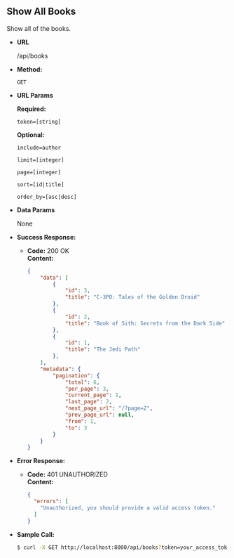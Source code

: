 **Show All Books**
----
Show all of the books.

* **URL**

  /api/books

* **Method:**
    
  `GET`
  
*  **URL Params**

   **Required:**
 
   `token=[string]`

   **Optional:**
 
   `include=author`

   `limit=[integer]`

   `page=[integer]`

   `sort=[id|title]`

   `order_by=[asc|desc]`

* **Data Params**

  None

* **Success Response:**
  
  * **Code:** 200 OK <br />
    **Content:** <br />

    ``` json
    {
        "data": [
            {
                "id": 3,
                "title": "C-3PO: Tales of the Golden Droid"
            },
            {
                "id": 2,
                "title": "Book of Sith: Secrets from the Dark Side"
            },
            {
                "id": 1,
                "title": "The Jedi Path"
            },
        ],
        "metadata": {
            "pagination": {
                "total": 6,
                "per_page": 3,
                "current_page": 1,
                "last_page": 2,
                "next_page_url": "/?page=2",
                "prev_page_url": null,
                "from": 1,
                "to": 3
            }
        }
    }
    ```
 
* **Error Response:**

  * **Code:** 401 UNAUTHORIZED <br />
    **Content:** <br />

    ``` json
    {
      "errors": [
        "Unauthorized, you should provide a valid access token."
      ]
    }
    ```

* **Sample Call:**

  ``` bash
  $ curl -X GET http://localhost:8000/api/books?token=your_access_token
  ```
